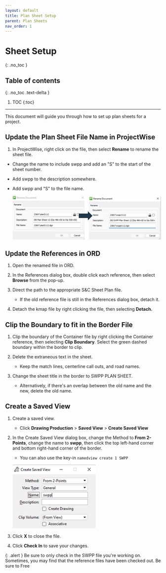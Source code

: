 ```yaml
---
layout: default
title: Plan Sheet Setup
parent: Plan Sheets
nav_order: 1
---
```


# Sheet Setup
{: .no_toc }

## Table of contents
{: .no_toc .text-delta }

1. TOC
{:toc}

---

This document will guide you through how to set up plan sheets for a project.

## Update the Plan Sheet File Name in ProjectWise
1.  In ProjectWise, right click on the file, then select **Rename** to rename the sheet file.

-   Change the name to include swpp and add an "S" to the start of the sheet number.

-   Add swpp to the description somewhere.

-   Add swpp and "S" to the file name.

    ![](../assets/images/rename-sheet.png)

## Update the References in ORD
1.  Open the renamed file in ORD.

2.  In the References dialog box, double click each reference, then select **Browse** from the pop-up.

3.  Direct the path to the appropriate S&C Sheet Plan file.

    -   If the old reference file is still in the References dialog box, detach it.

4.  Detach the kmap file by right clicking the file, then selecting **Detach.**

## Clip the Boundary to fit in the Border File

1.  Clip the boundary of the Container file by right clicking the Container reference, then selecting **Clip Boundary**. Select the green dashed boundary within the border to clip.

2.  Delete the extraneous text in the sheet.

    -   Keep the match lines, centerline call outs, and road names.

3.  Change the sheet title in the border to SWPP PLAN SHEET.

    -   Alternatively, if there's an overlap between the old name and the new, delete the old name.

## Create a Saved View
1.  Create a saved view.

    -   Click **Drawing Production** > **Saved View** > **Create Saved View**

2. In the Create Saved View dialog box, change the Method to **From 2-Points**, change the name to **swpp**, then click the top left-hand corner and bottom right-hand corner of the border.

    - You can also use the key-in `namedview create 1 SWPP` 

    ![](../assets/images/create-saved-view.png)

11. Click **X** to close the file.

12. Click **Check In** to save your changes.

{: .alert }
Be sure to only check in the SWPP file you're working on. Sometimes, you may find that the reference files have been checked out. Be sure to Free 
